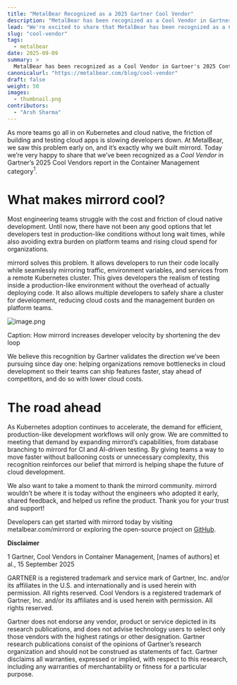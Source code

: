 ```yaml
---
title: "MetalBear Recognized as a 2025 Gartner Cool Vendor"
description: "MetalBear has been recognized as a Cool Vendor in Gartner's 2025 Container Management report for solving the painpoints around cloud development."
lead: "We're excited to share that MetalBear has been recognized as a Cool Vendor in Gartner's Cool Vendors 2025 Report in the Container Management category."
slug: "cool-vendor"
tags:
  - metalbear
date: 2025-09-09
summary: >
  MetalBear has been recognized as a Cool Vendor in Gartner's 2025 Container Management report for mirrord, our tool that solves cloud native development friction. mirrord allows developers to run code locally while mirroring traffic and services from remote Kubernetes clusters, enabling production-like testing without deployment overhead. This recognition validates our mission to help teams ship features faster with lower cloud costs and reduced platform team burden.
canonicalurl: "https://metalbear.com/blog/cool-vendor"
draft: false
weight: 50
images:
  - thumbnail.png
contributors:
  - "Arsh Sharma"
---
```


As more teams go all in on Kubernetes and cloud native, the friction of building and testing cloud apps is slowing developers down. At MetalBear, we saw this problem early on, and it’s exactly why we built mirrord. Today we’re very happy to share that we’ve been recognized as a *Cool Vendor* in Gartner’s 2025 Cool Vendors report in the Container Management category$^1$. 

# What makes mirrord cool?

Most engineering teams struggle with the cost and friction of cloud native development. Until now, there have not been any good options that let developers test in production-like conditions without long wait times, while also avoiding extra burden on platform teams and rising cloud spend for organizations. 

mirrord solves this problem. It allows developers to run their code locally while seamlessly mirroring traffic, environment variables, and services from a remote Kubernetes cluster. This gives developers the realism of testing inside a production-like environment without the overhead of actually deploying code. It also allows multiple developers to safely share a cluster for development, reducing cloud costs and the management burden on platform teams. 

![image.png](MetalBear%20Recognized%20as%20a%202025%20Gartner%20Cool%20Vendor%2026c15e391394802e95c3ff01a35a7a3c/image.png)

Caption: How mirrord increases developer velocity by shortening the dev loop

We believe this recognition by Gartner validates the direction we’ve been pursuing since day one: helping organizations remove bottlenecks in cloud development so their teams can ship features faster, stay ahead of competitors, and do so with lower cloud costs.

# **The road ahead**

As Kubernetes adoption continues to accelerate, the demand for efficient, production-like development workflows will only grow. We are committed to meeting that demand by expanding mirrord’s capabilities, from database branching to mirrord for CI and AI-driven testing. By giving teams a way to move faster without ballooning costs or unnecessary complexity, this recognition reinforces our belief that mirrord is helping shape the future of cloud development.

We also want to take a moment to thank the mirrord community. mirrord wouldn’t be where it is today without the engineers who adopted it early, shared feedback, and helped us refine the product. Thank you for your trust and support!

Developers can get started with mirrord today by visiting metalbear.com/mirrord or exploring the open-source project on [GitHub](https://github.com/metalbear-co/mirrord).

**Disclaimer**

1 Gartner, Cool Vendors in Container Management, [names of authors] et al., 15 September 2025

GARTNER is a registered trademark and service mark of Gartner, Inc. and/or its affiliates in the U.S. and internationally and is used herein with permission. All rights reserved. Cool Vendors is a registered trademark of Gartner, Inc. and/or its affiliates and is used herein with permission. All rights reserved.

Gartner does not endorse any vendor, product or service depicted in its research publications, and does not advise technology users to select only those vendors with the highest ratings or other designation. Gartner research publications consist of the opinions of Gartner’s research organization and should not be construed as statements of fact. Gartner disclaims all warranties, expressed or implied, with respect to this research, including any warranties of merchantability or fitness for a particular purpose.